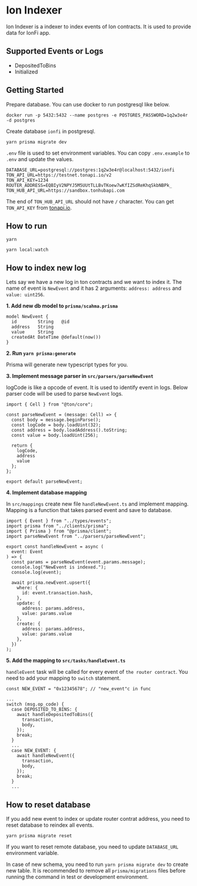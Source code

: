 # Ion Indexer

Ion Indexer is a indexer to index events of Ion contracts. It is used to provide data for IonFi app.

## Supported Events or Logs

- DepositedToBins
- Initialized

## Getting Started

Prepare database. You can use docker to run postgresql like below.

```
docker run -p 5432:5432 --name postgres -e POSTGRES_PASSWORD=1q2w3e4r -d postgres
```

Create database `ionfi` in postgresql.

```
yarn prisma migrate dev
```

`.env` file is used to set environment variables. You can copy `.env.example` to `.env` and update the values.

```
DATABASE_URL=postgresql://postgres:1q2w3e4r@localhost:5432/ionfi
TON_API_URL=https://testnet.tonapi.io/v2
TON_API_KEY=1234
ROUTER_ADDRESS=EQBIyV2NPYJ5M5UUtTLLBvTKoew7wKfIZSdReKhqSkbNBPk_
TON_HUB_API_URL=https://sandbox.tonhubapi.com
```

The end of `TON_HUB_API_URL` should not have `/` character.
You can get `TON_API_KEY` from [tonapi.io](https://tonapi.io/).

## How to run

```
yarn

yarn local:watch
```

## How to index new log

Lets say we have a new log in ton contracts and we want to index it.
The name of event is `NewEvent` and it has 2 arguments: `address: address` and `value: uint256`.

<b>1. Add new db model to `prisma/scahma.prisma` </b>

```
model NewEvent {
  id        String   @id
  address   String
  value     String
  createdAt DateTime @default(now())
}
```

<b>2. Run `yarn prisma:generate` </b>

Prisma will generate new typescript types for you.

<b>3. Implement message parser in `src/parsers/parseNewEvent` </b>

logCode is like a opcode of event. It is used to identify event in logs.
Below parser code will be used to parse `NewEvent` logs.

```
import { Cell } from "@ton/core";

const parseNewEvent = (message: Cell) => {
  const body = message.beginParse();
  const logCode = body.loadUint(32);
  const address = body.loadAddress().toString;
  const value = body.loadUint(256);

  return {
    logCode,
    address
    value
  };
};

export default parseNewEvent;

```

<b>4. Implement database mapping </b>

In `src/mappings` create new file `handleNewEvent.ts` and implement mapping. Mapping is a function that takes parsed event and save to database.

```
import { Event } from "../types/events";
import prisma from "../clients/prisma";
import { Prisma } from "@prisma/client";
import parseNewEvent from "../parsers/parseNewEvent";

export const handleNewEvent = async (
  event: Event
) => {
  const params = parseNewEvent(event.params.message);
  console.log("NewEvent is indexed.");
  console.log(event);

  await prisma.newEvent.upsert({
    where: {
      id: event.transaction.hash,
    },
    update: {
      address: params.address,
      value: params.value
    },
    create: {
      address: params.address,
      value: params.value
    },
  })
);
```

<b> 5. Add the mapping to `src/tasks/handleEvent.ts`</b>

`handleEvent` task will be called for every event of `the router contract`. You need to add your mapping to `switch` statement.

```
const NEW_EVENT = "0x12345678"; // "new_event"c in func

...
switch (msg.op_code) {
  case DEPOSITED_TO_BINS: {
    await handleDepositedToBins({
      transaction,
      body,
    });
    break;
  }
  ...
  case NEW_EVENT: {
    await handleNewEvent({
      transaction,
      body,
    });
    break;
  }
  ...

```

## How to reset database

If you add new event to index or update router contrat address, you need to reset database to reindex all events.

`yarn prisma migrate reset`

If you want to reset remote database, you need to update `DATABASE_URL` environment variable.

In case of new schema, you need to run `yarn prisma migrate dev` to create new table. It is recommended to remove all `prisma/migrations` files before running the command in test or development environment.
